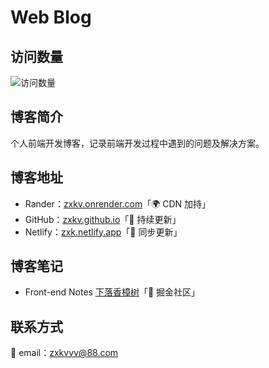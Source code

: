 # Web Blog

## 访问数量

![访问数量](https://visitor-badge.imlete.cn/?id=zxkv.github.io&type=pv&style=for-the-badge)

## 博客简介

个人前端开发博客，记录前端开发过程中遇到的问题及解决方案。

## 博客地址

- Rander：[zxkv.onrender.com](https://zxkv.onrender.com)「🌍 CDN 加持」
- GitHub：[zxkv.github.io](https://zxkv.github.io)「🚀 持续更新」
- Netlify：[zxk.netlify.app](https://zxk.netlify.app)「🚀 同步更新」

## 博客笔记

- Front-end Notes [下落香樟树](https://juejin.cn/user/184373682901309/posts)「📒 掘金社区」

## 联系方式

📮 email：<zxkvvv@88.com>

